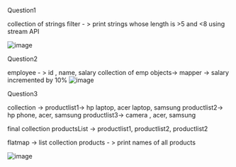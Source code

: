 Question1

collection of strings
filter - > print strings whose length is >5 and <8 using stream API

![image](https://user-images.githubusercontent.com/56465452/215996926-97177a9c-5929-4141-b87d-039bf3d1514c.png)

Question2

employee - > id , name, salary
collection of emp objects-> mapper -> salary incremented by 10%
![image](https://user-images.githubusercontent.com/56465452/215997273-c883b0ed-7481-4909-b6c2-3bc2397a4b50.png)


Question3

collection -> productlist1-> hp laptop, acer laptop, samsung
              productlist2-> hp phone, acer, samsung
              productlist3-> camera , acer, samsung

final collection productsList -> productlist1, productlist2, productlist2

flatmap -> list collection products - > print names of all products

![image](https://user-images.githubusercontent.com/56465452/215997395-9ce2294d-a7ba-41a7-a39b-b2b2f2de1a72.png)
